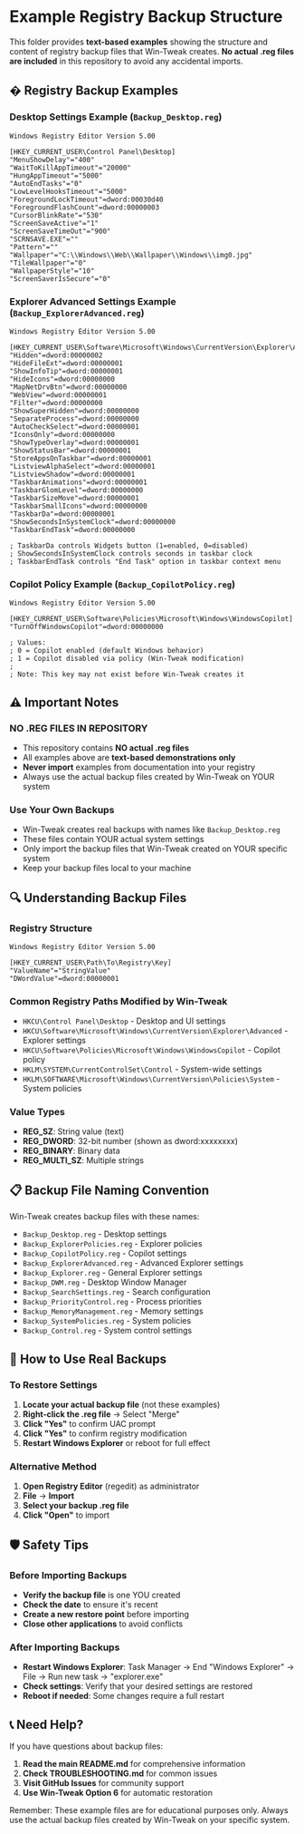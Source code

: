 # Example Registry Backup Structure

This folder provides **text-based examples** showing the structure and content of registry backup files that Win-Tweak creates. **No actual .reg files are included** in this repository to avoid any accidental imports.

## � Registry Backup Examples

### Desktop Settings Example (`Backup_Desktop.reg`)
```registry
Windows Registry Editor Version 5.00

[HKEY_CURRENT_USER\Control Panel\Desktop]
"MenuShowDelay"="400"
"WaitToKillAppTimeout"="20000"
"HungAppTimeout"="5000"
"AutoEndTasks"="0"
"LowLevelHooksTimeout"="5000"
"ForegroundLockTimeout"=dword:00030d40
"ForegroundFlashCount"=dword:00000003
"CursorBlinkRate"="530"
"ScreenSaveActive"="1"
"ScreenSaveTimeOut"="900"
"SCRNSAVE.EXE"=""
"Pattern"=""
"Wallpaper"="C:\\Windows\\Web\\Wallpaper\\Windows\\img0.jpg"
"TileWallpaper"="0"
"WallpaperStyle"="10"
"ScreenSaverIsSecure"="0"
```

### Explorer Advanced Settings Example (`Backup_ExplorerAdvanced.reg`)
```registry
Windows Registry Editor Version 5.00

[HKEY_CURRENT_USER\Software\Microsoft\Windows\CurrentVersion\Explorer\Advanced]
"Hidden"=dword:00000002
"HideFileExt"=dword:00000001
"ShowInfoTip"=dword:00000001
"HideIcons"=dword:00000000
"MapNetDrvBtn"=dword:00000000
"WebView"=dword:00000001
"Filter"=dword:00000000
"ShowSuperHidden"=dword:00000000
"SeparateProcess"=dword:00000000
"AutoCheckSelect"=dword:00000001
"IconsOnly"=dword:00000000
"ShowTypeOverlay"=dword:00000001
"ShowStatusBar"=dword:00000001
"StoreAppsOnTaskbar"=dword:00000001
"ListviewAlphaSelect"=dword:00000001
"ListviewShadow"=dword:00000001
"TaskbarAnimations"=dword:00000001
"TaskbarGlomLevel"=dword:00000000
"TaskbarSizeMove"=dword:00000001
"TaskbarSmallIcons"=dword:00000000
"TaskbarDa"=dword:00000001
"ShowSecondsInSystemClock"=dword:00000000
"TaskbarEndTask"=dword:00000000

; TaskbarDa controls Widgets button (1=enabled, 0=disabled)
; ShowSecondsInSystemClock controls seconds in taskbar clock
; TaskbarEndTask controls "End Task" option in taskbar context menu
```

### Copilot Policy Example (`Backup_CopilotPolicy.reg`)
```registry
Windows Registry Editor Version 5.00

[HKEY_CURRENT_USER\Software\Policies\Microsoft\Windows\WindowsCopilot]
"TurnOffWindowsCopilot"=dword:00000000

; Values:
; 0 = Copilot enabled (default Windows behavior)
; 1 = Copilot disabled via policy (Win-Tweak modification)
;
; Note: This key may not exist before Win-Tweak creates it
```

## ⚠️ Important Notes

### **NO .REG FILES IN REPOSITORY**
- This repository contains **NO actual .reg files**
- All examples above are **text-based demonstrations only**
- **Never import** examples from documentation into your registry
- Always use the actual backup files created by Win-Tweak on YOUR system

### **Use Your Own Backups**
- Win-Tweak creates real backups with names like `Backup_Desktop.reg`
- These files contain YOUR actual system settings
- Only import the backup files that Win-Tweak created on YOUR specific system
- Keep your backup files local to your machine

## 🔍 Understanding Backup Files

### Registry Structure
```
Windows Registry Editor Version 5.00

[HKEY_CURRENT_USER\Path\To\Registry\Key]
"ValueName"="StringValue"
"DWordValue"=dword:00000001
```

### Common Registry Paths Modified by Win-Tweak
- `HKCU\Control Panel\Desktop` - Desktop and UI settings
- `HKCU\Software\Microsoft\Windows\CurrentVersion\Explorer\Advanced` - Explorer settings
- `HKCU\Software\Policies\Microsoft\Windows\WindowsCopilot` - Copilot policy
- `HKLM\SYSTEM\CurrentControlSet\Control` - System-wide settings
- `HKLM\SOFTWARE\Microsoft\Windows\CurrentVersion\Policies\System` - System policies

### Value Types
- **REG_SZ**: String value (text)
- **REG_DWORD**: 32-bit number (shown as dword:xxxxxxxx)
- **REG_BINARY**: Binary data
- **REG_MULTI_SZ**: Multiple strings

## 📋 Backup File Naming Convention

Win-Tweak creates backup files with these names:
- `Backup_Desktop.reg` - Desktop settings
- `Backup_ExplorerPolicies.reg` - Explorer policies
- `Backup_CopilotPolicy.reg` - Copilot settings
- `Backup_ExplorerAdvanced.reg` - Advanced Explorer settings
- `Backup_Explorer.reg` - General Explorer settings
- `Backup_DWM.reg` - Desktop Window Manager
- `Backup_SearchSettings.reg` - Search configuration
- `Backup_PriorityControl.reg` - Process priorities
- `Backup_MemoryManagement.reg` - Memory settings
- `Backup_SystemPolicies.reg` - System policies
- `Backup_Control.reg` - System control settings

## 🔄 How to Use Real Backups

### To Restore Settings
1. **Locate your actual backup file** (not these examples)
2. **Right-click the .reg file** → Select "Merge"
3. **Click "Yes"** to confirm UAC prompt
4. **Click "Yes"** to confirm registry modification
5. **Restart Windows Explorer** or reboot for full effect

### Alternative Method
1. **Open Registry Editor** (regedit) as administrator
2. **File** → **Import**
3. **Select your backup .reg file**
4. **Click "Open"** to import

## 🛡️ Safety Tips

### Before Importing Backups
- **Verify the backup file** is one YOU created
- **Check the date** to ensure it's recent
- **Create a new restore point** before importing
- **Close other applications** to avoid conflicts

### After Importing Backups
- **Restart Windows Explorer**: Task Manager → End "Windows Explorer" → File → Run new task → "explorer.exe"
- **Check settings**: Verify that your desired settings are restored
- **Reboot if needed**: Some changes require a full restart

## 📞 Need Help?

If you have questions about backup files:
1. **Read the main README.md** for comprehensive information
2. **Check TROUBLESHOOTING.md** for common issues
3. **Visit GitHub Issues** for community support
4. **Use Win-Tweak Option 6** for automatic restoration

Remember: These example files are for educational purposes only. Always use the actual backup files created by Win-Tweak on your specific system.